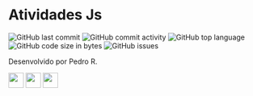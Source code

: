 <h1> Atividades Js</h1>
<div>
  <img alt="GitHub last commit" src="https://img.shields.io/github/last-commit/Pedro-Rbeiro/atividadeJs">
  <img alt="GitHub commit activity" src="https://img.shields.io/github/commit-activity/w/Pedro-Rbeiro/atividadeJs">
  <img alt="GitHub top language" src="https://img.shields.io/github/languages/top/Pedro-Rbeiro/AtividadeJs">
  <img alt="GitHub code size in bytes" src="https://img.shields.io/github/languages/code-size/Pedro-Rbeiro/AtividadeJs">
  <img alt="GitHub issues" src="https://img.shields.io/github/issues/Pedro-Rbeiro/AtividadeJs">
</div>

<p>Desenvolvido por Pedro R.</p>
<div>
  <img width=30px height=30px src="https://cdn.jsdelivr.net/gh/devicons/devicon/icons/html5/html5-original.svg" />          
  <img width=30px height=30px src="https://cdn.jsdelivr.net/gh/devicons/devicon/icons/css3/css3-original.svg" />       
  <img width=30px height=30px src="https://cdn.jsdelivr.net/gh/devicons/devicon/icons/javascript/javascript-original.svg" />
</div>
